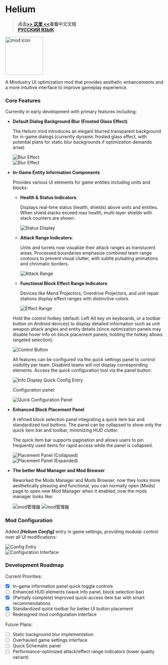 # Helium

> **点击[>> 这里 <<](README_zh_CN.md)查看中文文档**<br>
> **[РУССКИЙ ЯЗЫК](README_ru_RU.md)**

<!--suppress ALL -->
<img alt="mod icon" height="120" src="icon.png" width="120"/>

A Mindustry UI optimization mod that provides aesthetic enhancements and a more intuitive interface to improve gameplay experience.

### Core Features

Currently in early development with primary features including:

- **Default Dialog Background Blur (Frosted Glass Effect)**

  The Helium mod introduces an elegant blurred transparent background for in-game dialogs (currently dynamic frosted glass effect, with potential plans for static blur backgrounds if optimization demands arise)  

  ![Blur Effect](preview_imgs/en/blur-1.png)  
  ![Blur Effect](preview_imgs/en/blur-2.png)

- **In-Game Entity Information Components**

  Provides various UI elements for game entities including units and blocks:

  - **Health & Status Indicators**:

    Displays real-time status (health, shields) above units and entities. When shield stacks exceed max health, multi-layer shields with stack counters are shown.  
  
    ![Status Display](preview_imgs/en/statusDisplay.png)
  
  - **Attack Range Indicators**:

    Units and turrets now visualize their attack ranges as translucent areas. Processed boundaries emphasize combined team range contours to prevent visual clutter, with subtle pulsating animations and chromatic borders.  
  
    ![Attack Range](preview_imgs/en/attackRange.png)
  
  - **Functional Block Effect Range Indicators**:

    Devices like Mend Projectors, Overdrive Projectors, and unit repair stations display effect ranges with distinctive colors.  
  
    ![Effect Range](preview_imgs/en/effectRange.png)

  Hold the control hotkey (default: Left Alt key on keyboards, or a toolbar button on Android devices) to display detailed information such as unit weapon attack angles and entity details (since optimization panels may disable hover info on block placement panels, holding the hotkey allows targeted selection):

  ![Control Button](preview_imgs/en/control-button.png)

  All features can be configured via the quick settings panel to control visibility per team. Disabled teams will not display corresponding elements. Access the quick configuration tool via the panel button:

  ![Info Display Quick Config Entry](preview_imgs/en/quick-config-entry.png)

  Configuration panel:

  ![Quick Configuration Panel](preview_imgs/en/quick-config.png)

- **Enhanced Block Placement Panel**

  A refined block selection panel integrating a quick item bar and standardized tool buttons. The panel can be collapsed to show only the quick item bar and toolbar, minimizing HUD clutter.

  The quick item bar supports pagination and allows users to pin frequently used items for rapid access while the panel is collapsed.

  ![Placement Panel (Collapsed)](preview_imgs/en/placement-fold.png)  
  ![Placement Panel (Expanded)](preview_imgs/en/placement-unfold.png)

- **The better Mod Manager and Mod Browser**

  Reworked the Mods Manager and Mods Browser, now they looks more aesthetically pleasing and functional, you can normally open [Mods] page to open new Mod Manager when it enabled, now the mods manager looks like:

  ![mod管理器](preview_imgs/en/modManager.png)
  ![mod管理器](preview_imgs/en/modBrowser.png)

### Mod Configuration

Added **_\[Helium Config]_** entry in game settings, providing modular control over all UI modifications:

![Config Entry](preview_imgs/en/configEntry.png)  
![Configuration Interface](preview_imgs/en/configurePane.png)

### Development Roadmap

Current Priorities:
- [x] In-game information panel quick toggle controls
- [ ] Enhanced HUD elements (wave info panel, block selection bar)
- [x] (Partially complete) Improved quick-access item bar with smart recommendations
- [x] Standardized quick toolbar for better UI button placement
- [ ] Redesigned mod configuration interface

Future Plans:
- [ ] Static background blur implementation
- [ ] Overhauled game settings interface
- [ ] Quick Schematic panel
- [ ] Performance-optimized attack/effect range indicators (lower quality variant)
